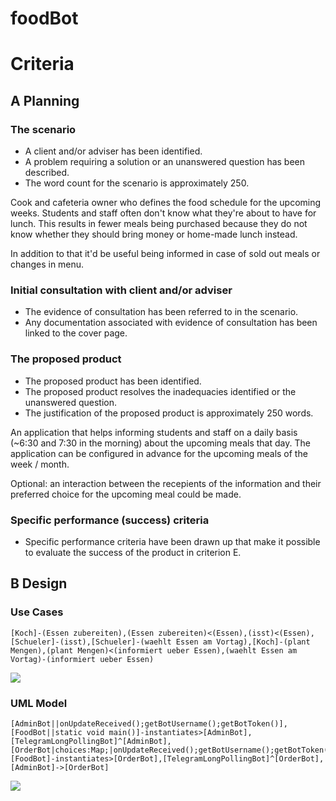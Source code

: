 # foodBot

# Criteria

## A Planning

### The scenario
 - A client and/or adviser has been identified.
 - A problem requiring a solution or an unanswered question has been described.
 - The word count for the scenario is approximately 250.
 
Cook and cafeteria owner who defines the food schedule for the upcoming weeks. Students and staff often don't know what they're about to have for lunch. This results in fewer meals being purchased because they do not know whether they should bring money or home-made lunch instead.

In addition to that it'd be useful being informed in case of sold out meals or changes in menu.
 
### Initial consultation with client and/or adviser
 - The evidence of consultation has been referred to in the scenario.
 - Any documentation associated with evidence of consultation has been linked to the cover page.


### The proposed product
 - The proposed product has been identified.
 - The proposed product resolves the inadequacies identified or the unanswered question.
 - The justification of the proposed product is approximately 250 words.

An application that helps informing students and staff on a daily basis (~6:30 and 7:30 in the morning) about the upcoming meals that day. The application can be configured in advance for the upcoming meals of the week / month.

Optional: an interaction between the recepients of the information and their preferred choice for the upcoming meal could be made.

### Specific performance (success) criteria
 - Specific performance criteria have been drawn up that make it possible to evaluate the success of the product in criterion E.

## B Design

### Use Cases

```
[Koch]-(Essen zubereiten),(Essen zubereiten)<(Essen),(isst)<(Essen),[Schueler]-(isst),[Schueler]-(waehlt Essen am Vortag),[Koch]-(plant Mengen),(plant Mengen)<(informiert ueber Essen),(waehlt Essen am Vortag)-(informiert ueber Essen)
```

![](http://yuml.me/691bf6a7.png)

### UML Model

```
[AdminBot||onUpdateReceived();getBotUsername();getBotToken()],[FoodBot||static void main()]-instantiates>[AdminBot],[TelegramLongPollingBot]^[AdminBot],[OrderBot|choices:Map;|onUpdateReceived();getBotUsername();getBotToken()],[FoodBot]-instantiates>[OrderBot],[TelegramLongPollingBot]^[OrderBot],[AdminBot]->[OrderBot]
```


![](http://yuml.me/246248b6.png)
